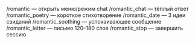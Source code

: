 /romantic                — открыть меню/режим chat
/romantic_chat <text>    — тёплый ответ
/romantic_poetry <theme> — короткое стихотворение
/romantic_date <city>    — 3 идеи свиданий
/romantic_soothing <txt> — успокаивающее сообщение
/romantic_letter <topic> — письмо 120–180 слов
/romantic_stop           — завершить сессию